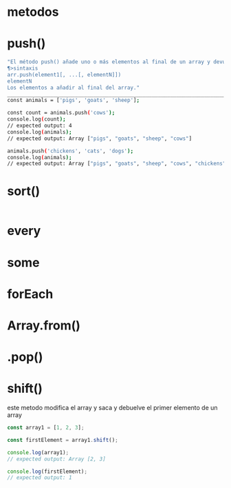 # metodos
# push()
```bash
"El método push() añade uno o más elementos al final de un array y devuelve la nueva longitud del array.
¶>sintaxis
arr.push(element1[, ...[, elementN]])
elementN
Los elementos a añadir al final del array."
________________________________________________________________________________________________________
const animals = ['pigs', 'goats', 'sheep'];

const count = animals.push('cows');
console.log(count);
// expected output: 4
console.log(animals);
// expected output: Array ["pigs", "goats", "sheep", "cows"]

animals.push('chickens', 'cats', 'dogs');
console.log(animals);
// expected output: Array ["pigs", "goats", "sheep", "cows", "chickens", "cats", "dogs"]

```
# sort()
```bash

```
# every
# some
# forEach
# Array.from()
# .pop()
# shift() 
este metodo modifica el array y saca y debuelve el primer elemento de un array
```javascript
const array1 = [1, 2, 3];

const firstElement = array1.shift();

console.log(array1);
// expected output: Array [2, 3]

console.log(firstElement);
// expected output: 1
```
